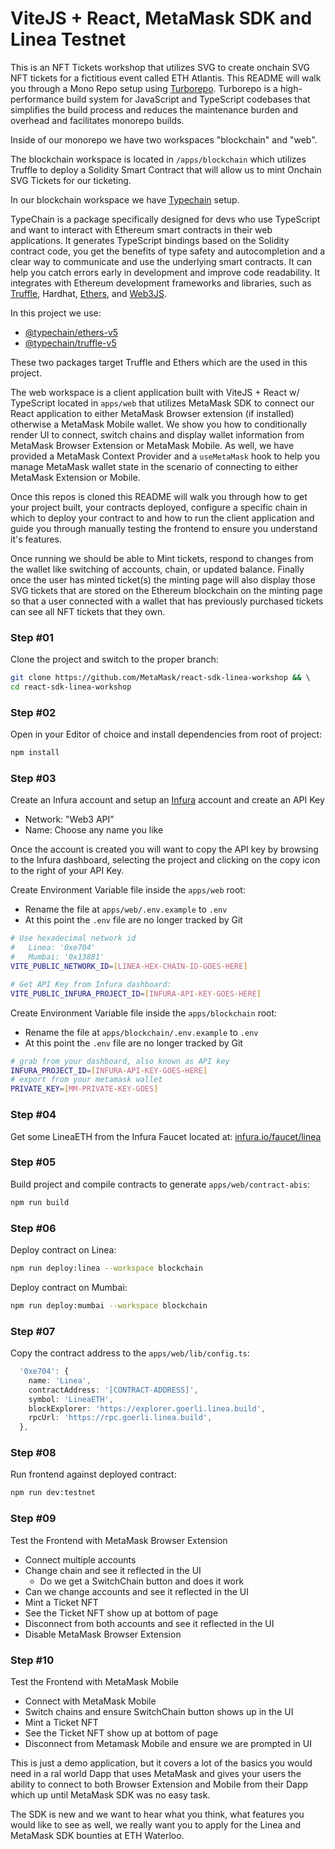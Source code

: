 # ViteJS + React, MetaMask SDK and Linea Testnet

This is an NFT Tickets workshop that utilizes SVG to create onchain SVG NFT tickets for a fictitious event called ETH Atlantis. This README will walk you through a Mono Repo setup using [Turborepo](https://turbo.build/repo). Turborepo is a high-performance build system for JavaScript and TypeScript codebases that simplifies the build process and reduces the maintenance burden and overhead and facilitates monorepo builds.

Inside of our monorepo we have two workspaces "blockchain" and "web".

The blockchain workspace is located in `/apps/blockchain` which utilizes Truffle to deploy a Solidity Smart Contract that will allow us to mint Onchain SVG Tickets for our ticketing.

In our blockchain workspace we have [Typechain](https://github.com/dethcrypto/TypeChain) setup. 

TypeChain is a package specifically designed for devs who use TypeScript and want to interact with Ethereum smart contracts in their web applications. It generates TypeScript bindings based on the Solidity contract code, you get the benefits of type safety and autocompletion and a clear way to communicate and use the underlying smart contracts. It can help you catch errors early in development and improve code readability. It integrates with Ethereum development frameworks and libraries, such as [Truffle](https://trufflesuite.com/), Hardhat, [Ethers](https://docs.ethers.org/), and [Web3JS](https://web3js.readthedocs.io/).

In this project we use:

- [@typechain/ethers-v5](https://github.com/dethcrypto/TypeChain/tree/master/packages/target-ethers-v5)
- [@typechain/truffle-v5](https://github.com/dethcrypto/TypeChain/tree/master/packages/target-truffle-v5)

These two packages target Truffle and Ethers which are the used in this project.

The web workspace is a client application built with ViteJS + React w/ TypeScript located in `apps/web` that utilizes MetaMask SDK to connect our React application to either MetaMask Browser extension (if installed) otherwise a MetaMask Mobile wallet. We show you how to conditionally render UI to connect, switch chains and display wallet information from MetaMask Browser Extension or MetaMask Mobile. As well, we have provided a MetaMask Context Provider and a `useMetaMask` hook to help you manage MetaMask wallet state in the scenario of connecting to either MetaMask Extension or Mobile.

Once this repos is cloned this README will walk you through how to get your project built, your contracts deployed, configure a specific chain in which to deploy your contract to and how to run the client application and guide you through manually testing the frontend to ensure you understand it's features.

Once running we should be able to Mint tickets, respond to changes from the wallet like switching of accounts, chain, or updated balance. Finally once the user has minted ticket(s) the minting page will also display those SVG tickets that are stored on the Ethereum blockchain on the minting page so that a user connected with a wallet that has previously purchased tickets can see all NFT tickets that they own.

### Step #01

Clone the project and switch to the proper branch:

```bash
git clone https://github.com/MetaMask/react-sdk-linea-workshop && \ 
cd react-sdk-linea-workshop
```
### Step #02

Open in your Editor of choice and install dependencies from root of project:

```bash
npm install
```

### Step #03

Create an Infura account and setup an [Infura](https://www.infura.io) account and create an API Key 

- Network: "Web3 API"
- Name: Choose any name you like

Once the account is created you will want to copy the API key by browsing to the Infura dashboard, selecting the project and clicking on the copy icon to the right of your API Key.

Create Environment Variable file inside the `apps/web` root:

- Rename the file at `apps/web/.env.example` to `.env`
- At this point the `.env` file are no longer tracked by Git

```bash
# Use hexadecimal network id 
#   Linea: '0xe704'
#   Mumbai: '0x13881'
VITE_PUBLIC_NETWORK_ID=[LINEA-HEX-CHAIN-ID-GOES-HERE]

# Get API Key from Infura dashboard:
VITE_PUBLIC_INFURA_PROJECT_ID=[INFURA-API-KEY-GOES-HERE]
```

Create Environment Variable file inside the `apps/blockchain` root:

- Rename the file at `apps/blockchain/.env.example` to `.env`
- At this point the `.env` file are no longer tracked by Git

```bash
# grab from your dashboard, also known as API key
INFURA_PROJECT_ID=[INFURA-API-KEY-GOES-HERE]
# export from your metamask wallet
PRIVATE_KEY=[MM-PRIVATE-KEY-GOES]
```

### Step #04

Get some LineaETH from the Infura Faucet located at: [infura.io/faucet/linea](https://www.infura.io/faucet/linea)

### Step #05

Build project and compile contracts to generate `apps/web/contract-abis`:

```bash
npm run build
```

### Step #06

Deploy contract on Linea: 

```bash
npm run deploy:linea --workspace blockchain
```

Deploy contract on Mumbai: 

```bash
npm run deploy:mumbai --workspace blockchain
```

### Step #07

Copy the contract address to the `apps/web/lib/config.ts`:

```ts
  '0xe704': {
    name: 'Linea',
    contractAddress: '[CONTRACT-ADDRESS]',
    symbol: 'LineaETH',
    blockExplorer: 'https://explorer.goerli.linea.build',
    rpcUrl: 'https://rpc.goerli.linea.build',
  },
```
### Step #08

Run frontend against deployed contract: 

```bash
npm run dev:testnet
```

### Step #09

Test the Frontend with MetaMask Browser Extension

- Connect multiple accounts
- Change chain and see it reflected in the UI
  - Do we get a SwitchChain button and does it work
- Can we change accounts and see it reflected in the UI
- Mint a Ticket NFT
- See the Ticket NFT show up at bottom of page
- Disconnect from both accounts and see it reflected in the UI
- Disable MetaMask Browser Extension

### Step #10

Test the Frontend with MetaMask Mobile

- Connect with MetaMask Mobile
- Switch chains and ensure SwitchChain button shows up in the UI
- Mint a Ticket NFT
- See the Ticket NFT show up at bottom of page
- Disconnect from Metamask Mobile and ensure we are prompted in UI

This is just a demo application, but it covers a lot of the basics you would need in a ral world Dapp that uses MetaMask and gives your users the ability to connect to both Browser Extension and Mobile from their Dapp which up until MetaMask SDK was no easy task.

The SDK is new and we want to hear what you think, what features you would like to see as well, we really want you to apply for the Linea and MetaMask SDK bounties at ETH Waterloo.